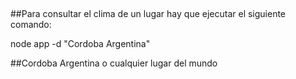 ##
##Para consultar el clima de un lugar hay que ejecutar el siguiente comando: 

node app -d "Cordoba Argentina"

##Cordoba Argentina o cualquier lugar del mundo